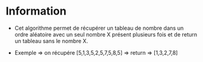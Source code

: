 # Information

- Cet algorithme permet de récupérer un tableau de nombre dans un ordre aléatoire avec un seul nombre X présent plusieurs fois et de return un tableau sans le nombre X.

- Exemple => on récupére [5,1,3,5,2,5,7,5,8,5] => return => [1,3,2,7,8]